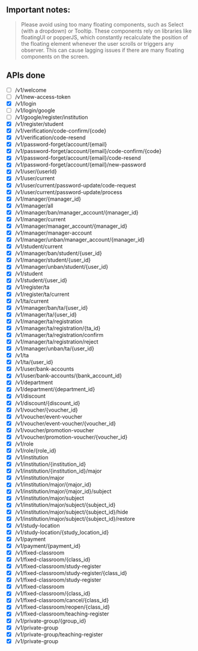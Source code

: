 ## Important notes:

> Please avoid using too many floating components, such as Select (with a dropdown) or Tooltip. These components rely on libraries like floatingUI or popperJS, which constantly recalculate the position of the floating element whenever the user scrolls or triggers any observer. This can cause lagging issues if there are many floating components on the screen.

## APIs done

- [ ] /v1/welcome
- [ ] /v1/new-access-token
- [x] /v1/login
- [ ] /v1/login/google
- [ ] /v1/google/register/institution
- [x] /v1/register/student
- [x] /v1/verification/code-confirm/{code}
- [x] /v1/verification/code-resend
- [x] /v1/password-forget/account/{email}
- [x] /v1/password-forget/account/{email}/code-confirm/{code}
- [x] /v1/password-forget/account/{email}/code-resend
- [x] /v1/password-forget/account/{email}/new-password
- [x] /v1/user/{userId}
- [x] /v1/user/current
- [x] /v1/user/current/password-update/code-request
- [x] /v1/user/current/password-update/process
- [x] /v1/manager/{manager_id}
- [x] /v1/manager/all
- [x] /v1/manager/ban/manager_account/{manager_id}
- [x] /v1/manager/current
- [x] /v1/manager/manager_account/{manager_id}
- [x] /v1/manager/manager-account
- [x] /v1/manager/unban/manager_account/{manager_id}
- [x] /v1/student/current
- [x] /v1/manager/ban/student/{user_id}
- [x] /v1/manager/student/{user_id}
- [x] /v1/manager/unban/student/{user_id}
- [x] /v1/student
- [x] /v1/student/{user_id}
- [x] /v1/register/ta
- [x] /v1/register/ta/current
- [x] /v1/ta/current
- [x] /v1/manager/ban/ta/{user_id}
- [x] /v1/manager/ta/{user_id}
- [x] /v1/manager/ta/registration
- [x] /v1/manager/ta/registration/{ta_id}
- [x] /v1/manager/ta/registration/confirm
- [x] /v1/manager/ta/registration/reject
- [x] /v1/manager/unban/ta/{user_id}
- [x] /v1/ta
- [x] /v1/ta/{user_id}
- [x] /v1/user/bank-accounts
- [x] /v1/user/bank-accounts/{bank_account_id}
- [x] /v1/department
- [x] /v1/department/{department_id}
- [x] /v1/discount
- [x] /v1/discount/{discount_id}
- [x] /v1/voucher/{voucher_id}
- [x] /v1/voucher/event-voucher
- [x] /v1/voucher/event-voucher/{voucher_id}
- [x] /v1/voucher/promotion-voucher
- [x] /v1/voucher/promotion-voucher/{voucher_id}
- [x] /v1/role
- [x] /v1/role/{role_id}
- [x] /v1/institution
- [x] /v1/institution/{institution_id}
- [x] /v1/institution/{institution_id}/major
- [x] /v1/institution/major
- [x] /v1/institution/major/{major_id}
- [x] /v1/institution/major/{major_id}/subject
- [x] /v1/institution/major/subject
- [x] /v1/institution/major/subject/{subject_id}
- [x] /v1/institution/major/subject/{subject_id}/hide
- [x] /v1/institution/major/subject/{subject_id}/restore
- [x] /v1/study-location
- [x] /v1/study-location/{study_location_id}
- [x] /v1/payment
- [x] /v1/payment/{payment_id}
- [x] /v1/fixed-classroom
- [x] /v1/fixed-classroom/{class_id}
- [x] /v1/fixed-classroom/study-register
- [x] /v1/fixed-classroom/study-register/{class_id}
- [x] /v1/fixed-classroom/study-register
- [x] /v1/fixed-classroom
- [x] /v1/fixed-classroom/{class_id}
- [x] /v1/fixed-classroom/cancel/{class_id}
- [x] /v1/fixed-classroom/reopen/{class_id}
- [x] /v1/fixed-classroom/teaching-register
- [x] /v1/private-group/{group_id}
- [x] /v1/private-group
- [x] /v1/private-group/teaching-register
- [x] /v1/private-group
